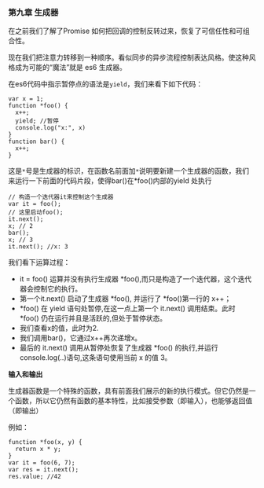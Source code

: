 ### 第九章 生成器
在之前我们了解了Promise 如何把回调的控制反转过来，恢复了可信任性和可组合性。

现在我们把注意力转移到一种顺序。看似同步的异步流程控制表达风格。使这种风格成为可能的“魔法”就是 es6 生成器。

在es6代码中指示暂停点的语法是`yield`，我们来看下如下代码：
```
var x = 1;
function *foo() {
  x++;
  yield; //暂停
  console.log("x:", x)
}
function bar() {
  x++;
}
```
这是`*`号是生成器的标识，在函数名前面加`*`说明要新建一个生成器的函数，我们来运行一下前面的代码片段，使得bar()在*foo()内部的yield 处执行
```
// 构造一个迭代器it来控制这个生成器
var it = foo();
// 这里启动foo();
it.next();
x; // 2
bar();
x; // 3
it.next(); //x: 3
```
我们看下运算过程：
- it = foo() 运算并没有执行生成器 *foo(),而只是构造了一个迭代器，这个迭代器会控制它的执行。
- 第一个it.next() 启动了生成器 *foo(), 并运行了 *foo()第一行的 x++；
- *foo() 在 yield 语句处暂停,在这一点上第一个 it.next() 调用结束。此时 *foo() 仍在运行并且是活跃的,但处于暂停状态。
- 我们查看x的值，此时为2.
- 我们调用bar()，它通过x++再次递增x。
- 最后的 it.next() 调用从暂停处恢复了生成器 *foo() 的执行,并运行 console.log(..)语句,这条语句使用当前 x 的值 3。

**输入和输出**

生成器函数是一个特殊的函数，具有前面我们展示的新的执行模式。但它仍然是一个函数，所以它仍然有函数的基本特性，比如接受参数（即输入），也能够返回值（即输出）

例如：
```
function *foo(x, y) {
  return x * y;
}
var it = foo(6, 7);
var res = it.next();
res.value; //42
```
